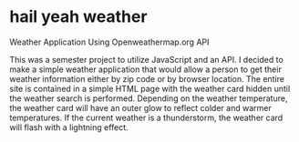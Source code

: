 # hail yeah weather
Weather Application Using Openweathermap.org API

This was a semester project to utilize JavaScript and an API. I decided to make a simple weather application that would allow a person to get their weather information either by zip code or by browser location. The entire site is contained in a simple HTML page with the weather card hidden until the weather search is performed. Depending on the weather temperature, the weather card will have an outer glow to reflect colder and warmer temperatures. If the current weather is a thunderstorm, the weather card will flash with a lightning effect.
